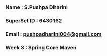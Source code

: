 ### Name : S.Pushpa Dharini
### SuperSet ID : 6430162
### Email : pushpadharini004@gmail.com

### Week 3 : Spring Core Maven

